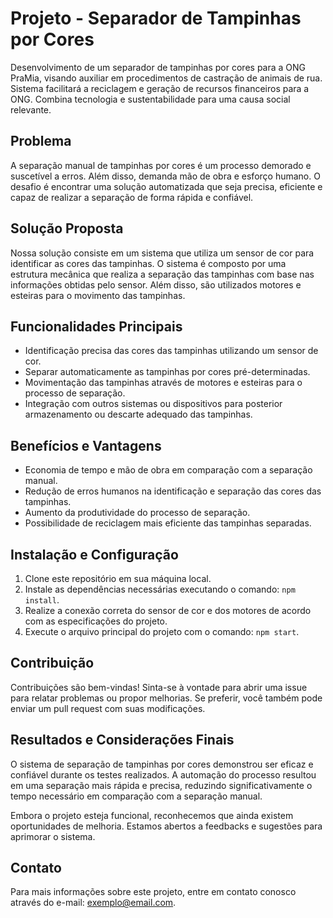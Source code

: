# Projeto - Separador de Tampinhas por Cores
Desenvolvimento de um separador de tampinhas por cores para a ONG PraMia, visando auxiliar em procedimentos de castração de animais de rua. Sistema facilitará a reciclagem e geração de recursos financeiros para a ONG. Combina tecnologia e sustentabilidade para uma causa social relevante.

## Problema

A separação manual de tampinhas por cores é um processo demorado e suscetível a erros. Além disso, demanda mão de obra e esforço humano. O desafio é encontrar uma solução automatizada que seja precisa, eficiente e capaz de realizar a separação de forma rápida e confiável.

## Solução Proposta

Nossa solução consiste em um sistema que utiliza um sensor de cor para identificar as cores das tampinhas. O sistema é composto por uma estrutura mecânica que realiza a separação das tampinhas com base nas informações obtidas pelo sensor. Além disso, são utilizados motores e esteiras para o movimento das tampinhas.

## Funcionalidades Principais

- Identificação precisa das cores das tampinhas utilizando um sensor de cor.
- Separar automaticamente as tampinhas por cores pré-determinadas.
- Movimentação das tampinhas através de motores e esteiras para o processo de separação.
- Integração com outros sistemas ou dispositivos para posterior armazenamento ou descarte adequado das tampinhas.

## Benefícios e Vantagens

- Economia de tempo e mão de obra em comparação com a separação manual.
- Redução de erros humanos na identificação e separação das cores das tampinhas.
- Aumento da produtividade do processo de separação.
- Possibilidade de reciclagem mais eficiente das tampinhas separadas.

## Instalação e Configuração

1. Clone este repositório em sua máquina local.
2. Instale as dependências necessárias executando o comando: `npm install`.
3. Realize a conexão correta do sensor de cor e dos motores de acordo com as especificações do projeto.
4. Execute o arquivo principal do projeto com o comando: `npm start`.

## Contribuição

Contribuições são bem-vindas! Sinta-se à vontade para abrir uma issue para relatar problemas ou propor melhorias. Se preferir, você também pode enviar um pull request com suas modificações.

## Resultados e Considerações Finais

O sistema de separação de tampinhas por cores demonstrou ser eficaz e confiável durante os testes realizados. A automação do processo resultou em uma separação mais rápida e precisa, reduzindo significativamente o tempo necessário em comparação com a separação manual.

Embora o projeto esteja funcional, reconhecemos que ainda existem oportunidades de melhoria. Estamos abertos a feedbacks e sugestões para aprimorar o sistema.

## Contato

Para mais informações sobre este projeto, entre em contato conosco através do e-mail: exemplo@email.com.



